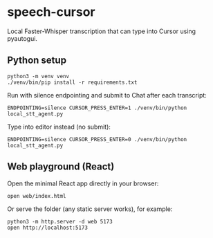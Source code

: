 # speech-cursor

Local Faster-Whisper transcription that can type into Cursor using pyautogui.

## Python setup

```
python3 -m venv venv
./venv/bin/pip install -r requirements.txt
```

Run with silence endpointing and submit to Chat after each transcript:

```
ENDPOINTING=silence CURSOR_PRESS_ENTER=1 ./venv/bin/python local_stt_agent.py
```

Type into editor instead (no submit):

```
ENDPOINTING=silence CURSOR_PRESS_ENTER=0 ./venv/bin/python local_stt_agent.py
```

## Web playground (React)

Open the minimal React app directly in your browser:

```
open web/index.html
```

Or serve the folder (any static server works), for example:

```
python3 -m http.server -d web 5173
open http://localhost:5173
```